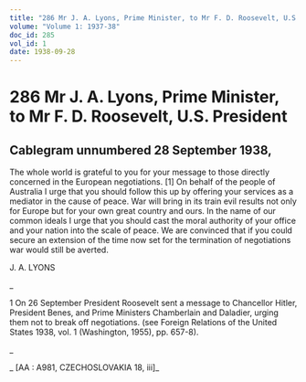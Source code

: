 ```yaml
---
title: "286 Mr J. A. Lyons, Prime Minister, to Mr F. D. Roosevelt, U.S. President"
volume: "Volume 1: 1937-38"
doc_id: 285
vol_id: 1
date: 1938-09-28
---
```


# 286 Mr J. A. Lyons, Prime Minister, to Mr F. D. Roosevelt, U.S. President

## Cablegram unnumbered 28 September 1938,

The whole world is grateful to you for your message to those directly concerned in the European negotiations. [1] On behalf of the people of Australia I urge that you should follow this up by offering your services as a mediator in the cause of peace. War will bring in its train evil results not only for Europe but for your own great country and ours. In the name of our common ideals I urge that you should cast the moral authority of your office and your nation into the scale of peace. We are convinced that if you could secure an extension of the time now set for the termination of negotiations war would still be averted.

J. A. LYONS

_

1 On 26 September President Roosevelt sent a message to Chancellor Hitler, President Benes, and Prime Ministers Chamberlain and Daladier, urging them not to break off negotiations. (see Foreign Relations of the United States 1938, vol. 1 (Washington, 1955), pp. 657-8).

_

_ [AA : A981, CZECHOSLOVAKIA 18, iii]_
